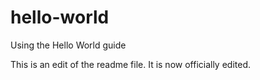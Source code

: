 # hello-world
Using the Hello World guide

This is an edit of the readme file. It is now officially edited.
